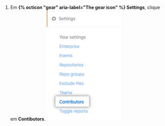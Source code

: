 1. Em **{% octicon "gear" aria-label="The gear icon" %} Settings**, clique em **Contibutors**. ![Aba de colaboradores](/assets/images/help/insights/contributors-tab.png)
